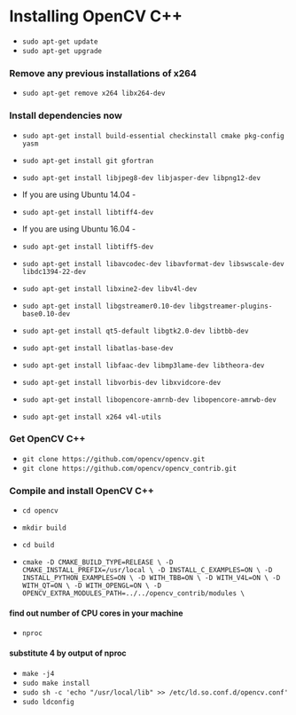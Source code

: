 # Installing OpenCV C++
- `sudo apt-get update`
- `sudo apt-get upgrade`

### Remove any previous installations of x264
- `sudo apt-get remove x264 libx264-dev`

### Install dependencies now
- `sudo apt-get install build-essential checkinstall cmake pkg-config yasm`
- `sudo apt-get install git gfortran`
- `sudo apt-get install libjpeg8-dev libjasper-dev libpng12-dev`
- If you are using Ubuntu 14.04 - 
- `sudo apt-get install libtiff4-dev`
- If you are using Ubuntu 16.04 - 
- `sudo apt-get install libtiff5-dev`

- `sudo apt-get install libavcodec-dev libavformat-dev libswscale-dev libdc1394-22-dev`
- `sudo apt-get install libxine2-dev libv4l-dev`
- `sudo apt-get install libgstreamer0.10-dev libgstreamer-plugins-base0.10-dev`
- `sudo apt-get install qt5-default libgtk2.0-dev libtbb-dev`
- `sudo apt-get install libatlas-base-dev`
- `sudo apt-get install libfaac-dev libmp3lame-dev libtheora-dev`
- `sudo apt-get install libvorbis-dev libxvidcore-dev`
- `sudo apt-get install libopencore-amrnb-dev libopencore-amrwb-dev`
- `sudo apt-get install x264 v4l-utils`

### Get OpenCV C++
- `git clone https://github.com/opencv/opencv.git`
- `git clone https://github.com/opencv/opencv_contrib.git`

### Compile and install OpenCV C++
- `cd opencv`
- `mkdir build`
- `cd build`

- `cmake -D CMAKE_BUILD_TYPE=RELEASE \
      -D CMAKE_INSTALL_PREFIX=/usr/local \
      -D INSTALL_C_EXAMPLES=ON \
      -D INSTALL_PYTHON_EXAMPLES=ON \
      -D WITH_TBB=ON \
      -D WITH_V4L=ON \
      -D WITH_QT=ON \
      -D WITH_OPENGL=ON \
      -D OPENCV_EXTRA_MODULES_PATH=../../opencv_contrib/modules \`

#### find out number of CPU cores in your machine
- `nproc`
#### substitute 4 by output of nproc
- `make -j4`
- `sudo make install`
- `sudo sh -c 'echo "/usr/local/lib" >> /etc/ld.so.conf.d/opencv.conf'`
- `sudo ldconfig`
